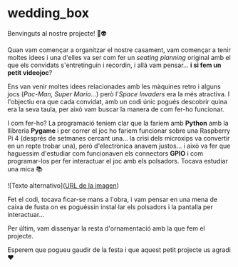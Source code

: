 # wedding_box
Benvinguts al nostre projecte! 🚀👽

Quan vam començar a organitzar el nostre casament, vam començar a tenir moltes idees i una d'elles va ser com fer un *seating planning* original amb el que els convidats s'entretinguin i recordin, i allà vam pensar... **i si fem un petit videojoc**?

Ens van venir moltes idees relacionades amb les màquines retro i alguns jocs (*Pac-Man, Super Mario...*) però l'*Space Invaders* era la més atractiva. I l'objectiu era que cada convidat, amb un codi únic pogués descobrir quina era la seva taula, per això vam buscar la manera de com fer-ho funcionar.

I com fer-ho? La programació teniem clar que la fariem amb **Python** amb la llibreria **Pygame** i per correr el joc ho fariem funcionar sobre una Raspberry Pi 4 (després de setmanes cercant una... la crisi dels microxips va convertir en un repte trobar una), però d'electrònica anavem justos... i això va fer que haguessim d'estudiar com funcionaven els connectors **GPIO** i com programar-los per fer interactuar el joc amb els polsadors. Tocava estudiar una mica 📚

![Texto alternativo]([URL de la imagen](https://drive.google.com/file/d/1-DTan0RM0lWGLGiByWAt6osGi33ZW4fU/view?usp=share_link))

Fet el codi, tocava ficar-se mans a l'obra, i vam pensar en una mena de caixa de fusta on es poguéssin instal·lar els polsadors i la pantalla per interactuar...



Per últim, vam dissenyar la resta d'ornamentació amb la que fem el projecte.



Esperem que pogueu gaudir de la festa i que aquest petit projecte us agradi ❤️
